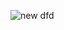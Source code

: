 ![new dfd](https://cloud.githubusercontent.com/assets/25205320/22910828/4da4d40a-f222-11e6-81ec-5527bd5dbc32.JPG)


